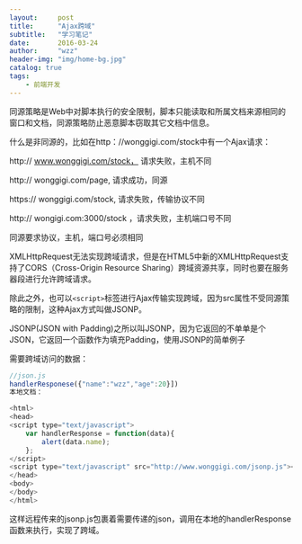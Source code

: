 ```yaml
---
layout:     post
title:      "Ajax跨域"
subtitle:   "学习笔记"
date:       2016-03-24
author:     "wzz"
header-img: "img/home-bg.jpg"
catalog: true
tags:
    - 前端开发
---
```


同源策略是Web中对脚本执行的安全限制，脚本只能读取和所属文档来源相同的窗口和文档，同源策略防止恶意脚本窃取其它文档中信息。

什么是非同源的，比如在http：//wonggigi.com/stock中有一个Ajax请求：

http:// www.wonggigi.com/stock，  请求失败，主机不同

http:// wonggigi.com/page,       请求成功，同源

https:// wonggigi.com/stock,    请求失败，传输协议不同

http:// wongigi.com:3000/stock  ，请求失败，主机端口号不同

同源要求协议，主机，端口号必须相同

XMLHttpRequest无法实现跨域请求，但是在HTML5中新的XMLHttpRequest支持了CORS（Cross-Origin Resource Sharing）跨域资源共享，同时也要在服务器段进行允许跨域请求。

除此之外，也可以`<script>`标签进行Ajax传输实现跨域，因为src属性不受同源策略的限制，这种Ajax方式叫做JSONP。

JSONP(JSON with Padding)之所以叫JSONP，因为它返回的不单单是个JSON，它返回一个函数作为填充Padding，使用JSONP的简单例子

需要跨域访问的数据：
```js
//json.js
handlerResponese({"name":"wzz","age":20}])
本地文档：
```

```js
<html>
<head>
<script type="text/javascript">
    var handlerResponse = function(data){
        alert(data.name);
    };
</script>
<script type="text/javascript" src="http://www.wonggigi.com/jsonp.js"></script>
</head>
<body>
</body>
</html>
```

这样远程传来的jsonp.js包裹着需要传递的json，调用在本地的handlerResponse函数来执行，实现了跨域。
